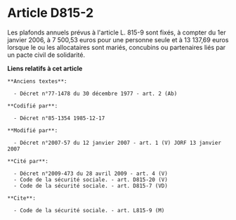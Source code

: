 # Article D815-2

Les plafonds annuels prévus à l'article L. 815-9 sont fixés, à compter du 1er janvier 2006, à 7 500,53 euros pour une
personne seule et à 13 137,69 euros lorsque le ou les allocataires sont mariés, concubins ou partenaires liés par un pacte
civil de solidarité.

**Liens relatifs à cet article**

	**Anciens textes**:

	  - Décret n°77-1478 du 30 décembre 1977 - art. 2 (Ab)

	**Codifié par**:

	  - Décret n°85-1354 1985-12-17

	**Modifié par**:

	  - Décret n°2007-57 du 12 janvier 2007 - art. 1 (V) JORF 13 janvier 2007

	**Cité par**:

	  - Décret n°2009-473 du 28 avril 2009 - art. 4 (V)
	  - Code de la sécurité sociale. - art. D815-20 (V)
	  - Code de la sécurité sociale. - art. D815-7 (VD)

	**Cite**:

	  - Code de la sécurité sociale. - art. L815-9 (M)
